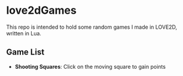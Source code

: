 # love2dGames

This repo is intended to hold some random games I made in LOVE2D, written in Lua.

## Game List
* **Shooting Squares**: Click on the moving square to gain points
